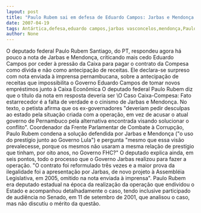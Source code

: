 ```yaml
---
layout: post
title: "Paulo Rubem sai em defesa de Eduardo Campos: Jarbas e Mendonça são dois cínicos, ataca."
date: 2007-04-19
tags: Antártica,defesa,eduardo campos,jarbas vasconcelos,mendonça,Paulo,Rubem Fonseca,são
author: None
---
```


O deputado federal Paulo Rubem Santiago, do PT, respondeu agora há pouco a nota de Jarbas e Mendonça, criticando mais cedo Eduardo Campos por ceder à pressão da Caixa para pagar o contrato da Compesa como dívida e não como antecipação de receitas.
Ele declara-se surpreso com nota enviada à imprensa pernambucana, sobre a antecipação de receitas que impossibilita o Governo Eduardo Campos de tomar novos empréstimos junto à Caixa Econômica
O deputado federal Paulo Rubem diz que o título da nota em resposta deveria ser \O Caso Caixa-Compesa: Fato estarrecedor é a falta de verdade e o cinismo de Jarbas e Mendonça\.
No texto, o petista afirma que os ex-governadores \"deveriam pedir desculpas ao estado pela situação criada com a operação, em vez de acusar o atual governo de Pernambuco pela alternativa encontrada visando solucionar o conflito\". 
Coordenador da Frente Parlamentar de Combate à Corrupção, Paulo Rubem condena a solução defendida por Jarbas e Mendonça (\"o uso do prestígio junto ao Governo Lula\") e pergunta \"mesmo que essa visão prevalecesse, porque os mesmos não usaram a mesma relação de prestígio que tinham, por oito anos, no Governo FHC?\"
O deputado explica ainda, em seis pontos, todo o processo que o Governo Jarbas realizou para fazer a operação. 
\"O contrato foi reformulado três vezes e a maior prova da ilegalidade foi a apresentação por Jarbas, de novo projeto à Assembléia Legislativa, em 2005, omitido na nota enviada à imprensa\". 
Paulo Rubem era deputado estadual na época da realização da operação que endividou o Estado e acompanhou detalhadamente o caso, tendo inclusive participado de audiência no Senado, em 11 de setembro de 2001, que analisou o caso, mas não discutiu o mérito da questão. 
